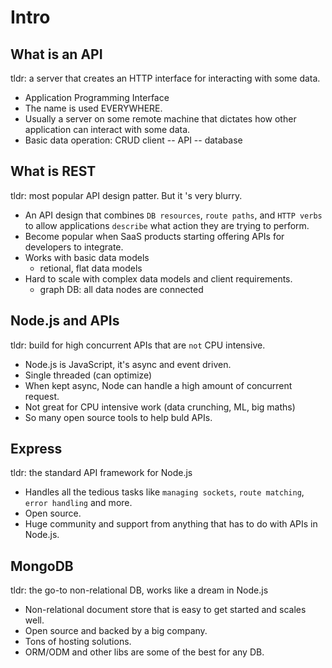 # Intro

## What is an API

tldr: a server that creates an HTTP interface for interacting with some data.

- Application Programming Interface
- The name is used EVERYWHERE.
- Usually a server on some remote machine that dictates how other application can interact with some data.
- Basic data operation: CRUD
  client -- API -- database

## What is REST

tldr: most popular API design patter. But it 's very blurry.

- An API design that combines `DB resources`, `route paths`, and `HTTP verbs` to allow applications `describe` what action they are trying to perform.
- Become popular when SaaS products starting offering APIs for developers to integrate.
- Works with basic data models
  - retional, flat data models
- Hard to scale with complex data models and client requirements.
  - graph DB: all data nodes are connected

## Node.js and APIs

tldr: build for high concurrent APIs that are `not` CPU intensive.

- Node.js is JavaScript, it's async and event driven.
- Single threaded (can optimize)
- When kept async, Node can handle a high amount of concurrent request.
- Not great for CPU intensive work (data crunching, ML, big maths)
- So many open source tools to help buld APIs.

## Express

tldr: the standard API framework for Node.js

- Handles all the tedious tasks like `managing sockets`, `route matching`, `error handling` and more.
- Open source.
- Huge community and support from anything that has to do with APIs in Node.js.

## MongoDB

tldr: the go-to non-relational DB, works like a dream in Node.js

- Non-relational document store that is easy to get started and scales well.
- Open source and backed by a big company.
- Tons of hosting solutions.
- ORM/ODM and other libs are some of the best for any DB.




